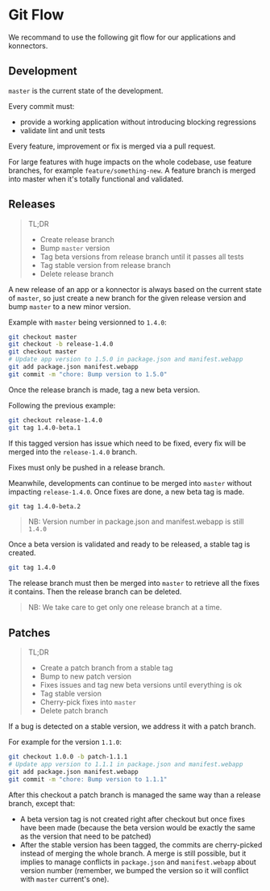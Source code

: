 # Git Flow

We recommand to use the following git flow for our applications and konnectors.

## Development

`master` is the current state of the development.

Every commit must:

* provide a working application without introducing blocking regressions
* validate lint and unit tests

Every feature, improvement or fix is merged via a pull request.

For large features with huge impacts on the whole codebase, use feature branches, for example `feature/something-new`. A feature branch is merged into master when it's totally functional and validated.

## Releases

> TL;DR
>
> * Create release branch
> * Bump `master` version
> * Tag beta versions from release branch until it passes all tests
> * Tag stable version from release branch
> * Delete release branch

A new release of an app or a konnector is always based on the current state of `master`, so just create a new branch for the given release version and bump `master` to a new minor version.

Example with `master` being versionned to `1.4.0`:
```sh
git checkout master
git checkout -b release-1.4.0
git checkout master
# Update app version to 1.5.0 in package.json and manifest.webapp
git add package.json manifest.webapp
git commit -m "chore: Bump version to 1.5.0"
```

Once the release branch is made, tag a new beta version.

Following the previous example:
```sh
git checkout release-1.4.0
git tag 1.4.0-beta.1
```

If this tagged version has issue which need to be fixed, every fix will be merged into the `release-1.4.0` branch.

Fixes must only be pushed in a release branch.

Meanwhile, developments can continue to be merged into `master` without impacting `release-1.4.0`. Once fixes are done, a new beta tag is made.

```sh
git tag 1.4.0-beta.2
```
> NB: Version number in package.json and manifest.webapp is still `1.4.0`

Once a beta version is validated and ready to be released, a stable tag is created.

```sh
git tag 1.4.0
```
The release branch must then be merged into `master` to retrieve all the fixes it contains. Then the release branch can be deleted.

> NB: We take care to get only one release branch at a time.

## Patches

> TL;DR
>
> * Create a patch branch from a stable tag
> * Bump to new patch version
> * Fixes issues and tag new beta versions until everything is ok
> * Tag stable version
> * Cherry-pick fixes into `master`
> * Delete patch branch

If a bug is detected on a stable version, we address it with a patch branch.

For example for the version `1.1.0`:
```sh
git checkout 1.0.0 -b patch-1.1.1
# Update app version to 1.1.1 in package.json and manifest.webapp
git add package.json manifest.webapp
git commit -m "chore: Bump version to 1.1.1"
```
After this checkout a patch branch is managed the same way than a release branch, except that:

* A beta version tag is not created right after checkout but once fixes have been made (because the beta version would be exactly the same as the version that need to be patched)
* After the stable version has been tagged, the commits are cherry-picked instead of merging the whole branch. A merge is still possible, but it implies to manage conflicts in `package.json` and `manifest.webapp` about version number (remember, we bumped the version so it will conflict with `master` current's one).
